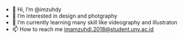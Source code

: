 - 👋 Hi, I’m @imzuhdy
- 👀 I’m interested in design and photgraphy
- 🌱 I’m currently learning many skill like videography and illustraton
- 📫 How to reach me imamzuhdi.2018@student.uny.ac.id

<!---
imzuhdy/imzuhdy is a ✨ special ✨ repository because its `README.md` (this file) appears on your GitHub profile.
You can click the Preview link to take a look at your changes.
--->

